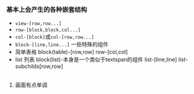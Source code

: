 
### 基本上会产生的各种嵌套结构
*  `view-[row,row...]`
*  `row-[block,block,col...]`
*  `col-[block]`或`col-[row,row...]`
*  `block-[line,line...]`
一些特殊的组件
* 简单表格 block(table)-[row,row]
          row-[col,col]
* list 列表
    block(list)-本身是一个类似于textspan的组件
    list-[line,line]
    list-subchilds[row,row]


## 
1. 画面有点单调
